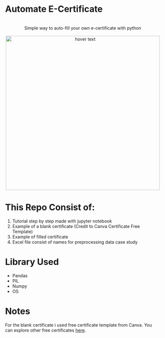 # Automate E-Certificate

<p align="center">
  <br> Simple way to auto-fill your own e-certificate with python <br><br>
  <img src="https://user-images.githubusercontent.com/80552425/174139492-8ea13287-812d-42c5-9550-2192bae7af85.png" width="500" title="hover text">
</p>

# This Repo Consist of:
1. Tutorial step by step made with jupyter notebook
2. Example of a blank certificate (Credit to Canva Certificate Free Template)
3. Example of filled certificate
4. Excel file consist of names for preprocessing data case study

# Library Used
- Pandas
- PIL
- Numpy
- OS

# Notes

For the blank certificate i used free certificate template from Canva. You can explore other free certificates <a href="https://www.canva.com/create/certificates/">here</a>.
